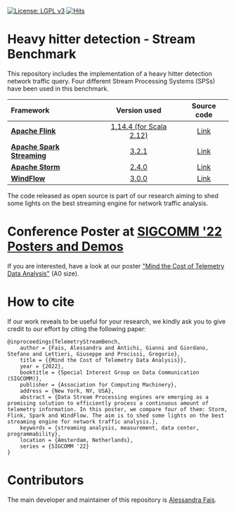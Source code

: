 [![License: LGPL v3](https://img.shields.io/badge/License-LGPL%20v3-blue.svg)](https://www.gnu.org/licenses/lgpl-3.0)
[![Hits](https://hits.seeyoufarm.com/api/count/incr/badge.svg?url=https%3A%2F%2Fgithub.com%2Falefais%2Fpacket-streaming-bench-sigcomm22poster&count_bg=%2379C83D&title_bg=%23555555&icon=&icon_color=%23E7E7E7&title=Hits&edge_flat=false)](https://hits.seeyoufarm.com)

# Heavy hitter detection - Stream Benchmark

This repository includes the implementation of a heavy hitter detection network traffic query. Four different Stream Processing Systems (SPSs) have been used in this benchmark.

| **Framework** | **Version used** | **Source code** |
| :--- | :---: | :---: |
|**[Apache Flink](https://flink.apache.org/)**|[1.14.4 (for Scala 2.12)](https://flink.apache.org/news/2022/03/11/release-1.14.4.html)|[Link](https://github.com/apache/flink)|
|**[Apache Spark Streaming](https://spark.apache.org/streaming/)**|[3.2.1](https://spark.apache.org/releases/spark-release-3-2-1.html)|[Link](https://github.com/apache/spark)|
|**[Apache Storm](https://storm.apache.org/)**|[2.4.0](https://storm.apache.org/2022/03/25/storm240-released.html)|[Link](https://github.com/apache/storm)|
|**[WindFlow](https://paragroup.github.io/WindFlow/)**|[3.0.0](https://github.com/ParaGroup/WindFlow/releases/tag/3.0.0)|[Link](https://github.com/ParaGroup/WindFlow)|

The code released as open source is part of our research aiming to shed some lights on the best streaming engine for network traffic analysis.

# Conference Poster at [SIGCOMM '22 Posters and Demos](https://conferences.sigcomm.org/sigcomm/2022/cf-posters.html)

If you are interested, have a look at our poster ["Mind the Cost of Telemetry Data Analysis"](https://github.com/alefais/packet-streaming-bench-sigcomm22poster/blob/master/Fais-sigcomm22posters-poster63-A0.pdf) (A0 size).

# How to cite

If our work reveals to be useful for your research, we kindly ask you to give credit to our effort by citing the following paper:
```
@inproceedings{TelemetryStreamBench,
    author = {Fais, Alessandra and Antichi, Gianni and Giordano, Stefano and Lettieri, Giuseppe and Procissi, Gregorio},
    title = {{Mind the Cost of Telemetry Data Analysis}},
    year = {2022},
    booktitle = {Special Interest Group on Data Communication (SIGCOMM)},
    publisher = {Association for Computing Machinery},
    address = {New York, NY, USA},
    abstract = {Data Stream Processing engines are emerging as a promising solution to efficiently process a continuous amount of telemetry information. In this poster, we compare four of them: Storm, Flink, Spark and WindFlow. The aim is to shed some lights on the best streaming engine for network traffic analysis.},
    keywords = {streaming analysis, measurement, data center, programmability},
    location = {Amsterdam, Netherlands},
    series = {SIGCOMM '22}
}
```
<!-- 
    url = {https://doi.org/10.1145/3546037.3546052},
    doi = {10.1145/3546037.3546052}, 
-->

# Contributors

The main developer and maintainer of this repository is [Alessandra Fais](mailto:alessandra.fais@phd.unipi.it).
